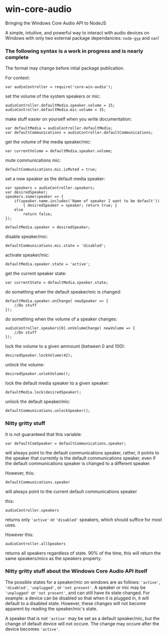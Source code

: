 # win-core-audio
Bringing the Windows Core Audio API to NodeJS

A simple, intuitive, and powerful way to interact with audio devices on Windows with only two external package dependancies: `node-gyp` and `nan`!

### The following syntax is a work in progress and is nearly complete
The format may change before intial package publication.

For context:

    var audioController = require('core-win-audio');

set the volume of the system speakers or mic:

    audioController.defaultMedia.speaker.volume = 15;
    audioController.defaultMedia.mic.volume = 15;

make stuff easier on yourself when you write documentation:

    var defaultMedia = audioController.defaultMedia;
    var defaultCommunications = audioController.defaultCommunications;

get the volume of the media speaker/mic:

    var currentVolume = defaultMedia.speaker.volume;

mute communications mic:

    defaultCommunications.mic.isMuted = true;

set a new speaker as the default media speaker:

    var speakers = audioController.speakers;
    var desiredSpeaker;
    speakers.some(speaker => {
        if(speaker.name.includes('Name of speaker I want to be default'))
            { desiredSpeaker = speaker; return true; }
        else
            return false;
    });

    defaultMedia.speaker = desiredSpeaker;

disable speaker/mic:

    defaultCommunications.mic.state = 'disabled';

activate speaker/mic:

    defaultMedia.speaker.state = 'active';

get the current speaker state:

    var currentState = defaultMedia.speaker.state;

do something when the default speaker/mic is changed:

    defaultMedia.speaker.onChange( newSpeaker => {
        //Do stuff
    });

do something when the volume of a speaker changes:

    audioController.speakers[0].onVolumeChange( newVolume => {
        //Do stuff
    });

lock the volume to a given ammount (between 0 and 100):

    desiredSpeaker.lockVolume(42);

unlock the volume:

    desiredSpeaker.unlokVolume();

lock the default media speaker to a given speaker:

    defaultMedia.lock(desiredSpeaker);

unlock the default  speaker/mic:

    defaultCommunications.unlockSpeaker();

### Nitty gritty stuff

It is not guaranteed that this variable:

    var defaultComSpeaker = defaultCommunications.speaker;

will always point to the default communications speaker, rather, it points to the speaker that currently is the default communications speaker,
even if the default communications speaker is changed to a different speaker.

However, this:

    defaultCommunications.speaker

will always point to the current default communications speaker

this:

    audioController.speakers

returns only `'active'` or `'disabled'` speakers, which should suffice for most uses. 

However this:

    audioController.allSpeakers

returns all speakers regardless of state. 90% of the time, this will return the same speakers/mics as the speakers property.

### Nitty gritty stuff about the Windows Core Audio API itself

The possible states for a speaker/mic on windows are as follows: `'active'`, `'disabled'`, `'unplugged'`, or `'not present'`.
A speaker or mic may be `'unplugged'` or `'not present'`, and can still have its state changed. For example: a device can be disabled so that when it is plugged in, it will default to a disabled state.
However, these changes will not become apparent by reading the speaker/mic's state.

A speaker that is not `'active'` may be set as a default speaker/mic, but the change of default device will not occure. The change may occure after the device becomes `'active'`.
